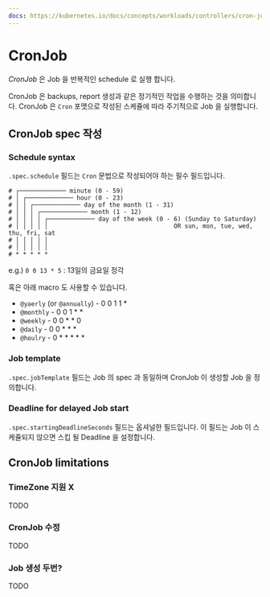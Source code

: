 ```yaml
---
docs: https://kubernetes.io/docs/concepts/workloads/controllers/cron-jobs/
---
```


# CronJob

_CronJob_ 은 Job 을 반복적인 schedule 로 실행 합니다.

CronJob 은 backups, report 생성과 같은 정기적인 작업을 수행하는 것을 의미합니다. CronJob 은 `Cron` 포맷으로 작성된 스케쥴에 따라 주기적으로 Job 을 실행합니다.

## CronJob spec 작성

### Schedule syntax

`.spec.schedule` 필드는 `Cron` 문법으로 작성되어야 하는 필수 필드입니다.

```
# ┌───────────── minute (0 - 59)
# │ ┌───────────── hour (0 - 23)
# │ │ ┌───────────── day of the month (1 - 31)
# │ │ │ ┌───────────── month (1 - 12)
# │ │ │ │ ┌───────────── day of the week (0 - 6) (Sunday to Saturday)
# │ │ │ │ │                                   OR sun, mon, tue, wed, thu, fri, sat
# │ │ │ │ │ 
# │ │ │ │ │
# * * * * *
```
e.g.) `0 0 13 * 5` : 13일의 금요일 정각

혹은 아래 macro 도 사용할 수 있습니다.
- `@yaerly` (or `@annually`) - 0 0 1 1 *
- `@monthly` - 0 0 1 * *
- `@weekly` - 0 0 * * 0
- `@daily` - 0 0 * * *
- `@houlry` - 0 * * * * *

### Job template

`.spec.jobTemplate` 필드는 Job 의 spec 과 동일하며 CronJob 이 생성할 Job 을 정의합니다.

### Deadline for delayed Job start

`.spec.startingDeadlineSeconds` 필드는 옵셔널한 필드입니다. 이 필드는 Job 이 스케쥴되지 않으면 스킵 될 Deadline 을 설정합니다.

## CronJob limitations

### TimeZone 지원 X
TODO

### CronJob 수정
TODO

### Job 생성 두번?
TODO
